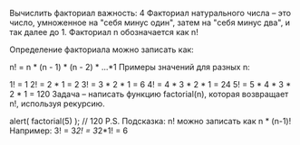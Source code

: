 Вычислить факториал
важность: 4
Факториал натурального числа – это число, умноженное на "себя минус один", затем на "себя минус два", и так далее до 1. Факториал n обозначается как n!

Определение факториала можно записать как:

n! = n * (n - 1) * (n - 2) * ...*1
Примеры значений для разных n:

1! = 1
2! = 2 * 1 = 2
3! = 3 * 2 * 1 = 6
4! = 4 * 3 * 2 * 1 = 24
5! = 5 * 4 * 3 * 2 * 1 = 120
Задача – написать функцию factorial(n), которая возвращает n!, используя рекурсию.

alert( factorial(5) ); // 120
P.S. Подсказка: n! можно записать как n * (n-1)! Например: 3! = 3*2! = 3*2*1! = 6